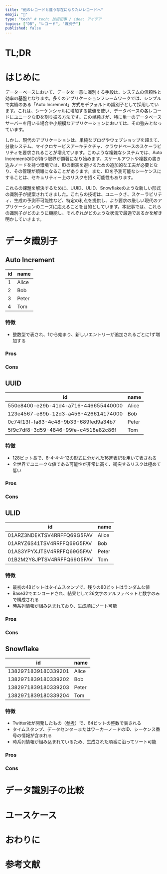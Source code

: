 ```yaml
---
title: "他のレコードと違う存在になりたいレコードへ"
emoji: "🤡"
type: "tech" # tech: 技術記事 / idea: アイデア
topics: ["DB", "レコード", "識別子"]
published: false
---
```


# TL;DR

# はじめに

データーベースにおいて、データを一意に識別する手段は、システムの信頼性と効率の基盤となります。多くのアプリケーションフレームワークでは、シンプルで実績のある「Auto Increment」方式をデフォルトの識別子として採用しています。これは、シーケンシャルに増加する数値を使い、データベースの各レコードにユニークなIDを割り振る方法です。この単純さが、特に単一のデータベースサーバーを用いる場合や小規模なアプリケーションにおいては、その強みとなっています。

しかし、現代のアプリケーションは、単純なブログやウェブショップを超えて、分散システム、マイクロサービスアーキテクチャ、クラウドベースのスケーラビリティを要求されることが増えています。このような複雑なシステムでは、Auto IncrementのIDが持つ限界が顕著になり始めます。スケールアウトや複数の書き込みノードを持つ環境では、IDの衝突を避けるための追加的な工夫が必要となり、その管理が煩雑になることがあります。また、IDを予測可能なシーケンスにすることは、セキュリティー上のリスクを招く可能性もあります。

これらの課題を解決するために、UUID、ULID、Snowflakeのような新しい形式の識別子が提案されてきました。これらの技術は、ユニークさ、スケーラビリティ、生成の予測不可能性など、特定の利点を提供し、より要求の厳しい現代のアプリケーションのニーズに応えることを目的としています。本記事では、これらの識別子がどのように機能し、それぞれがどのような状況で最適であるかを解き明かしていきます。

# データ識別子

## Auto Increment

| id  | name  |
| --- | ----- |
| 1   | Alice |
| 2   | Bob   |
| 3   | Peter |
| 4   | Tom   |

### 特徴

- 整数型で表され、1から始まり、新しいエントリーが追加されるごとに1ず増加する

### Pros

### Cons

## UUID

| id                                   | name  |
| ------------------------------------ | ----- |
| 550e8400-e29b-41d4-a716-446655440000 | Alice |
| 123e4567-e89b-12d3-a456-426614174000 | Bob   |
| 0c74f13f-fa83-4c48-9b33-689fed9a34b7 | Peter |
| 5f9c7df8-3d59-4846-99fe-c4518e82c86f | Tom   |

### 特徴

- 128ビット長で、8-4-4-4-12の形式に分かれた16進表記を用いて表される
- 全世界でユニークな値である可能性が非常に高く、衝突するリスクは極めて低い

### Pros

### Cons

## ULID

| id                         | name  |
| -------------------------- | ----- |
| 01ARZ3NDEKTSV4RRFFQ69G5FAV | Alice |
| 01ARYZ6S41TSV4RRFFQ69G5FAV | Bob   |
| 01AS3YPYXJTSV4RRFFQ69G5FAV | Peter |
| 01B2M2Y8JPTSV4RRFFQ69G5FAV | Tom   |

### 特徴

- 最初の48ビットはタイムスタンプで、残りの80ビットはランダムな値
- Base32でエンコードされ、結果として26文字のアルファベットと数字のみで構成される
- 時系列情報が組み込まれており、生成順にソート可能

### Pros

### Cons

## Snowflake

| id                  | name  |
| ------------------- | ----- |
| 1382971839180339201 | Alice |
| 1382971839180339202 | Bob   |
| 1382971839180339203 | Peter |
| 1382971839180339204 | Tom   |

### 特徴

- Twitter社が開発したもの（[参考](https://github.com/twitter-archive/snowflake)）で、64ビットの整数で表される
- タイムスタンプ、データセンターまたはワーカーノードのID、シーケンス番号の情報が含まれる
- 時系列情報が組み込まれているため、生成された順番に沿ってソート可能

### Pros

### Cons

# データ識別子の比較

# ユースケース

# おわりに

# 参考文献
